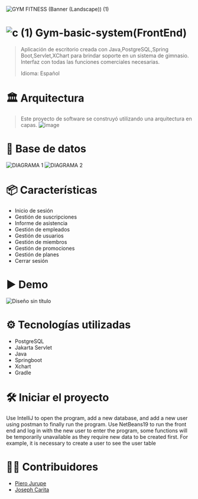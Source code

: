 ![GYM FITNESS (Banner (Landscape)) (1)](https://github.com/user-attachments/assets/42b6e915-2f20-46b3-8fcc-4abf2a2b44af)
#  ![c (1)](https://github.com/user-attachments/assets/7e515e7e-9318-41f7-8a54-897f458f0979) Gym-basic-system(FrontEnd)
> Aplicación de escritorio creada con Java,PostgreSQL,Spring Boot,Servlet,XChart para brindar soporte en un sistema de gimnasio.
> Interfaz con todas las funciones comerciales necesarias.
>
> Idioma: Español

# 🏛 Arquitectura
>Este proyecto de software se construyó utilizando una arquitectura en capas.
![image](https://github.com/user-attachments/assets/83760419-6df8-4ab1-8400-176bc2dc9701)

# 📄 Base de datos

![DIAGRAMA 1](https://github.com/user-attachments/assets/610be691-ca47-4c99-a442-43546b653964) ![DIAGRAMA 2](https://github.com/user-attachments/assets/c55f43ab-9b44-47f8-874d-87dca013dfe8)

# 📦 Características
* Inicio de sesión
* Gestión de suscripciones
* Informe de asistencia
* Gestión de empleados
* Gestión de usuarios
* Gestión de miembros
* Gestión de promociones
* Gestión de planes
* Cerrar sesión
  
# ▶ Demo
![Diseño sin título](https://github.com/user-attachments/assets/18eb39b4-1a15-4b5e-b251-f702c2c79423)

# ⚙ Tecnologías utilizadas
* PostgreSQL
* Jakarta Servlet
* Java 
* Springboot
* Xchart
* Gradle

# 🛠 Iniciar el proyecto
Use IntelliJ to open the program, add a new database, and add a new user using postman to finally run the program. Use NetBeans19 to run the front end and log in with the new user to enter the program, some functions will be temporarily unavailable as they require new data to be created first. For example, it is necessary to create a user to see the user table

# 👷‍♀️ Contribuidores
* [Piero Jurupe](https://github.com/PieroJurupe)
* [Joseph Carita](https://github.com/jcaritam)
    
